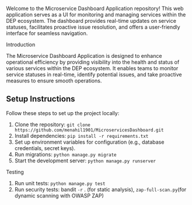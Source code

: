 Welcome to the Microservice Dashboard Application repository! This web application serves as a UI for monitoring and managing services within the DEP ecosystem. The dashboard provides real-time updates on service statuses, facilitates proactive issue resolution, and offers a user-friendly interface for seamless navigation.


Introduction

The Microservice Dashboard Application is designed to enhance operational efficiency by providing visibility into the health and status of various services within the DEP ecosystem. It enables teams to monitor service statuses in real-time, identify potential issues, and take proactive measures to ensure smooth operations.


## Setup Instructions

Follow these steps to set up the project locally:

1. Clone the repository: ```git clone https://github.com/menahil1901/MicroservicesDashboard.git```
2. Install dependencies: ```pip install -r requirements.txt```
3. Set up environment variables for configuration (e.g., database credentials, secret keys).
4. Run migrations: ```python manage.py migrate```
5. Start the development server: ```python manage.py runserver```

Testing

1. Run unit tests: ```python manage.py test```
2. Run security tests: bandit ```-r``` . (for static analysis), ```zap-full-scan.py```(for dynamic scanning with OWASP ZAP)

